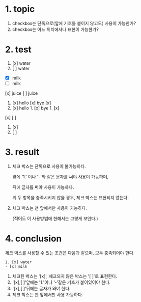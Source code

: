 # 1. topic
1. checkbox는 단독으로(앞에 기호를 붙이지 않고도) 사용이 가능한가?
2. checkbox는 어느 위치에서나 표현이 가능한가?

# 2. test
1. [x] water
1. [ ] water

- [x] milk
- [ ] milk

[x] juice
[ ] juice

1. [x] hello [x] bye [x]
1. [x] hello 1. [x] bye 1. [x]

[x]
[ ]

1. [x]
1. [ ]

# 3. result
1. 체크 박스는 단독으로 사용이 불가능하다.

	앞에 '1.' 이나 '-'와 같은 문자를 써야 사용이 가능하며,

	뒤에 글자를 써야 사용이 가능하다.

	위 두 항목을 충족시키지 않을 경우, 체크 박스는 표현되지 않는다.
2. 체크 박스는 맨 앞에서만 사용이 가능하다.

	(적어도 이 사용방법에 한해서는 그렇게 보인다.)

# 4. conclusion
체크 박스를 사용할 수 있는 조건은 다음과 같으며, 모두 충족되어야 한다.
```
1. [x] water
- [x] milk
```
1. 체크된 박스는 '[x]', 체크되지 않은 박스는 '[ ]'로 표현한다.
2. '[x],[ ]'앞에는 '1.'이나 '-'같은 기호가 붙어있어야 한다.
3. '[x],[ ]'뒤에는 글자가 와야 한다.
4. 체크 박스는 맨 앞에서만 사용 가능하다.

